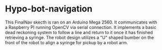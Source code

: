 # Hypo-bot-navigation


This FinalNav skecth is ran on an Arduino Mega 2560. It communicates with a Raspberry PI running OpenCV via serial connection. It implements a basic dead reckoning system to follow a line and return to it once it has finished retrieving a syringe. The robot design utilizes a "U" shaped bumber on the front of the robot to align a syringe for pickup by a robot arm. 
